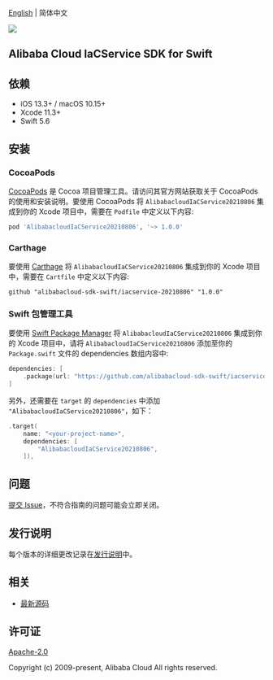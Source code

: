 [English](README.md) | 简体中文

![](https://aliyunsdk-pages.alicdn.com/icons/AlibabaCloud.svg)

## Alibaba Cloud IaCService SDK for Swift

## 依赖

- iOS 13.3+ / macOS 10.15+
- Xcode 11.3+
- Swift 5.6

## 安装

### CocoaPods

[CocoaPods](https://cocoapods.org) 是 Cocoa 项目管理工具。请访问其官方网站获取关于 CocoaPods 的使用和安装说明。要使用 CocoaPods 将 `AlibabacloudIaCService20210806` 集成到你的 Xcode 项目中，需要在 `Podfile` 中定义以下内容:

```ruby
pod 'AlibabacloudIaCService20210806', '~> 1.0.0'
```

### Carthage

要使用 [Carthage](https://github.com/Carthage/Carthage) 将 `AlibabacloudIaCService20210806` 集成到你的 Xcode 项目中，需要在 `Cartfile` 中定义以下内容:

```ogdl
github "alibabacloud-sdk-swift/iacservice-20210806" "1.0.0"
```

### Swift 包管理工具

要使用 [Swift Package Manager](https://swift.org/package-manager/) 将 `AlibabacloudIaCService20210806` 集成到你的 Xcode 项目中，请将 `AlibabacloudIaCService20210806` 添加至你的 `Package.swift` 文件的 dependencies 数组内容中:

```swift
dependencies: [
    .package(url: "https://github.com/alibabacloud-sdk-swift/iacservice-20210806.git", from: "1.0.0")
]
```

另外，还需要在 `target` 的 `dependencies` 中添加 `"AlibabacloudIaCService20210806"`，如下：

```swift
.target(
    name: "<your-project-name>",
    dependencies: [
        "AlibabacloudIaCService20210806",
    ]),
```

## 问题

[提交 Issue](https://github.com/alibabacloud-sdk-swift/iacservice-20210806/issues/new)，不符合指南的问题可能会立即关闭。

## 发行说明

每个版本的详细更改记录在[发行说明](./ChangeLog.txt)中。

## 相关

* [最新源码](https://github.com/alibabacloud-sdk-swift/iacservice-20210806)

## 许可证

[Apache-2.0](http://www.apache.org/licenses/LICENSE-2.0)

Copyright (c) 2009-present, Alibaba Cloud All rights reserved.
